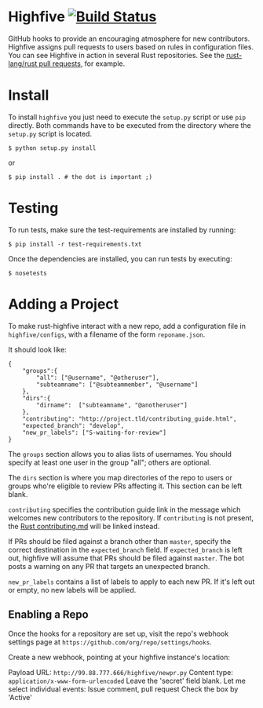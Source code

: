 Highfive [![Build Status](https://travis-ci.org/rust-lang-nursery/highfive.svg?branch=master)](https://travis-ci.org/rust-lang-nursery/highfive)
========

GitHub hooks to provide an encouraging atmosphere for new
contributors. Highfive assigns pull requests to users based on rules
in configuration files. You can see Highfive in action in several Rust
repositories. See the [rust-lang/rust pull
requests](https://github.com/rust-lang/rust/pulls), for example.

Install
=======

To install `highfive` you just need to execute the `setup.py` script or use
`pip` directly. Both commands have to be executed from the directory where the
`setup.py` script is located.

    $ python setup.py install

or

    $ pip install . # the dot is important ;)


Testing
=======

To run tests, make sure the test-requirements are installed by running:

    $ pip install -r test-requirements.txt


Once the dependencies are installed, you can run tests by executing:

    $ nosetests

Adding a Project
================

To make rust-highfive interact with a new repo, add a configuration file in
`highfive/configs`, with a filename of the form `reponame.json`. 

It should look like:

```
{
    "groups":{
        "all": ["@username", "@otheruser"],
        "subteamname": ["@subteammember", "@username"]
    },
    "dirs":{
        "dirname":  ["subteamname", "@anotheruser"]
    },
    "contributing": "http://project.tld/contributing_guide.html",
    "expected_branch": "develop",
    "new_pr_labels": ["S-waiting-for-review"]
}
```

The `groups` section allows you to alias lists of usernames. You should
specify at least one user in the group "all"; others are optional.

The `dirs` section is where you map directories of the repo to users or
groups who're eligible to review PRs affecting it. This section can be left
blank.

`contributing` specifies the contribution guide link in the message which
welcomes new contributors to the repository. If `contributing` is not
present, the [Rust contributing.md][rustcontrib] will be linked instead. 

If PRs should be filed against a branch other than `master`, specify the
correct destination in the `expected_branch` field. If `expected_branch` is
left out, highfive will assume that PRs should be filed against `master`. 
The bot posts a warning on any PR that targets an unexpected branch.

`new_pr_labels` contains a list of labels to apply to each new PR. If it's left
out or empty, no new labels will be applied.

Enabling a Repo
---------------

Once the hooks for a repository are set up, visit the repo's webhook settings
page at `https://github.com/org/repo/settings/hooks`. 

Create a new webhook, pointing at your highfive instance's location:

Payload URL: `http://99.88.777.666/highfive/newpr.py`
Content type: `application/x-www-form-urlencoded`
Leave the 'secret' field blank.
Let me select individual events: Issue comment, pull request
Check the box by 'Active'

[rustcontrib]: https://github.com/rust-lang/rust/blob/master/CONTRIBUTING.md 

